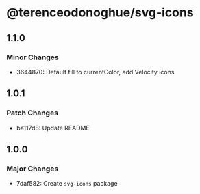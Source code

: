 # @terenceodonoghue/svg-icons

## 1.1.0

### Minor Changes

- 3644870: Default fill to currentColor, add Velocity icons

## 1.0.1

### Patch Changes

- ba117d8: Update README

## 1.0.0

### Major Changes

- 7daf582: Create `svg-icons` package
